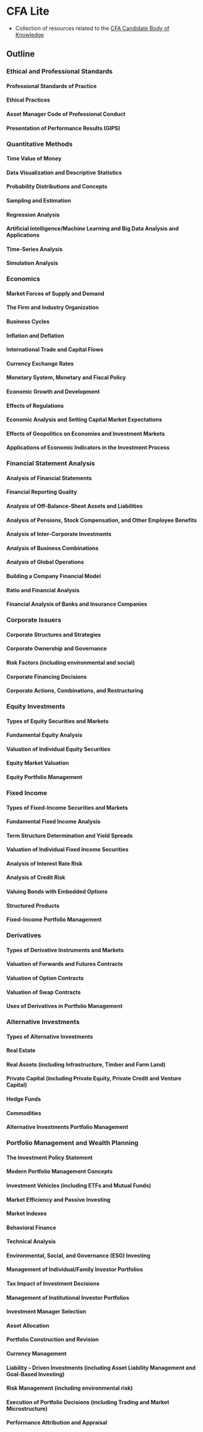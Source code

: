 # CFA Lite
* Collection of resources related to the [CFA Candidate Body of Knowledge](https://www.cfainstitute.org/en/programs/cfa/curriculum/cbok/cbok-2022)

## Outline
### Ethical and Professional Standards
#### Professional Standards of Practice
#### Ethical Practices
#### Asset Manager Code of Professional Conduct
#### Presentation of Performance Results (GIPS)
### Quantitative Methods
#### Time Value of Money
#### Data Visualization and Descriptive Statistics
#### Probability Distributions and Concepts
#### Sampling and Estimation
#### Regression Analysis
#### Artificial Intelligence/Machine Learning and Big Data Analysis and Applications
#### Time-Series Analysis
#### Simulation Analysis
### Economics
#### Market Forces of Supply and Demand
#### The Firm and Industry Organization
#### Business Cycles
#### Inflation and Deflation
#### International Trade and Capital Flows
#### Currency Exchange Rates
#### Monetary System, Monetary and Fiscal Policy
#### Economic Growth and Development
#### Effects of Regulations
#### Economic Analysis and Setting Capital Market Expectations
#### Effects of Geopolitics on Economies and Investment Markets
#### Applications of Economic Indicators in the Investment Process
### Financial Statement Analysis
#### Analysis of Financial Statements
#### Financial Reporting Quality
#### Analysis of Off-Balance-Sheet Assets and Liabilities
#### Analysis of Pensions, Stock Compensation, and Other Employee Benefits
#### Analysis of Inter-Corporate Investments
#### Analysis of Business Combinations
#### Analysis of Global Operations
#### Building a Company Financial Model
#### Ratio and Financial Analysis
#### Financial Analysis of Banks and Insurance Companies
### Corporate Issuers
#### Corporate Structures and Strategies
#### Corporate Ownership and Governance
#### Risk Factors (including environmental and social)
#### Corporate Financing Decisions
#### Corporate Actions, Combinations, and Restructuring
### Equity Investments
#### Types of Equity Securities and Markets
#### Fundamental Equity Analysis
#### Valuation of Individual Equity Securities
#### Equity Market Valuation
#### Equity Portfolio Management
### Fixed Income
#### Types of Fixed-Income Securities and Markets
#### Fundamental Fixed Income Analysis
#### Term Structure Determination and Yield Spreads
#### Valuation of Individual Fixed Income Securities
#### Analysis of Interest Rate Risk
#### Analysis of Credit Risk
#### Valuing Bonds with Embedded Options
#### Structured Products
#### Fixed-Income Portfolio Management
### Derivatives
#### Types of Derivative Instruments and Markets
#### Valuation of Forwards and Futures Contracts
#### Valuation of Option Contracts
#### Valuation of Swap Contracts
#### Uses of Derivatives in Portfolio Management
### Alternative Investments
#### Types of Alternative Investments
#### Real Estate
#### Real Assets (including Infrastructure, Timber and Farm Land)
#### Private Capital (including Private Equity, Private Credit and Venture Capital)
#### Hedge Funds
#### Commodities
#### Alternative Investments Portfolio Management
### Portfolio Management and Wealth Planning
#### The Investment Policy Statement
#### Modern Portfolio Management Concepts
#### Investment Vehicles (including ETFs and Mutual Funds)
#### Market Efficiency and Passive Investing
#### Market Indexes
#### Behavioral Finance
#### Technical Analysis
#### Environmental, Social, and Governance (ESG) Investing
#### Management of Individual/Family Investor Portfolios
#### Tax Impact of Investment Decisions
#### Management of Institutional Investor Portfolios
#### Investment Manager Selection
#### Asset Allocation
#### Portfolio Construction and Revision
#### Currency Management
#### Liability – Driven Investments (including Asset Liability Management and Goal-Based Investing)
#### Risk Management (including environmental risk)
#### Execution of Portfolio Decisions (including Trading and Market Microstructure)
#### Performance Attribution and Appraisal